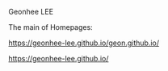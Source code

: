 Geonhee LEE

The main of Homepages:

https://geonhee-lee.github.io/geon.github.io/




https://geonhee-lee.github.io/
